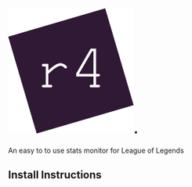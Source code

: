 
<img src="https://raw.githubusercontent.com/r4nd0wn/r4/master/ressources/pictures/r4.svg?sanitize=true">.
==================

An easy to to use stats monitor for League of Legends

Install Instructions
------------------
